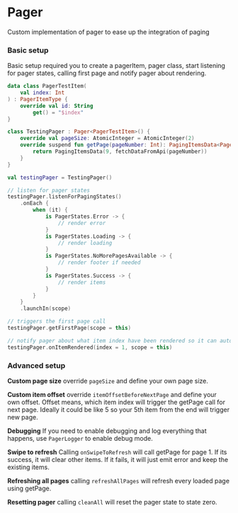 # Pager
Custom implementation of pager to ease up the integration of paging

###  Basic setup
Basic setup required you to create a pagerItem, pager class, start listening for pager states, calling first page and notify pager about rendering.

```kotlin
data class PagerTestItem(
    val index: Int
) : PagerItemType {
    override val id: String
        get() = "$index"
}

class TestingPager : Pager<PagerTestItem>() {
    override val pageSize: AtomicInteger = AtomicInteger(2)
    override suspend fun getPage(pageNumber: Int): PagingItemsData<PagerTestItem> {
        return PagingItemsData(9, fetchDataFromApi(pageNumber))
    }
}

val testingPager = TestingPager()

// listen for pager states
testingPager.listenForPagingStates()
    .onEach {
        when (it) {
            is PagerStates.Error -> {
                // render error
            }
            is PagerStates.Loading -> {
                // render loading
            }
            is PagerStates.NoMorePagesAvailable -> {
                // render footer if needed
            }
            is PagerStates.Success -> {
                // render items
            }
        }
    }
    .launchIn(scope)

// triggers the first page call
testingPager.getFirstPage(scope = this)

// notify pager about what item index have been rendered so it can automatically trigger getPage for next page
testingPager.onItemRendered(index = 1, scope = this)
```

###  Advanced setup

**Custom page size**
override `pageSize` and define your own page size.

**Custom item offset**
override `itemOffsetBeforeNextPage` and define your own offset. Offset means, which item index will trigger the getPage call for next page.
Ideally it could be like 5 so your 5th item from the end will trigger new page.

**Debugging**
If you need to enable debugging and log everything that happens, use `PagerLogger` to enable debug mode.

**Swipe to refresh**
Calling `onSwipeToRefresh` will call getPage for page 1. If its success, it will clear other items. If it fails, it will just emit error and keep the existing items.

**Refreshing all pages**
calling `refreshAllPages` will refresh every loaded page using getPage.

**Resetting pager**
calling `cleanAll` will reset the pager state to state zero.